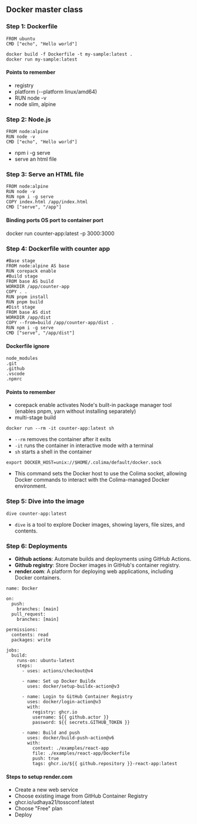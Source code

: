 ## Docker master class

### Step 1: Dockerfile

```
FROM ubuntu
CMD ["echo", "Hello world"]
```

```
docker build -f Dockerfile -t my-sample:latest .
docker run my-sample:latest
```

#### Points to remember

- registry
- platform (--platform linux/amd64)
- RUN node -v
- node slim, alpine

### Step 2: Node.js

```
FROM node:alpine
RUN node -v
CMD ["echo", "Hello world"]
```

- npm i -g serve
- serve an html file

### Step 3: Serve an HTML file

```
FROM node:alpine
RUN node -v
RUN npm i -g serve
COPY index.html /app/index.html
CMD ["serve", "/app"]
```

#### Binding ports OS port to container port

docker run counter-app:latest -p 3000:3000

### Step 4: Dockerfile with counter app

```
#Base stage
FROM node:alpine AS base
RUN corepack enable
#Build stage
FROM base AS build
WORKDIR /app/counter-app
COPY . .
RUN pnpm install
RUN pnpm build
#Dist stage
FROM base AS dist
WORKDIR /app/dist
COPY --from=build /app/counter-app/dist .
RUN npm i -g serve
CMD ["serve", "/app/dist"]
```

#### Dockerfile ignore

```
node_modules
.git
.github
.vscode
.npmrc
```

#### Points to remember

- corepack enable activates Node's built-in package manager tool (enables pnpm, yarn without installing separately)
- multi-stage build

```
docker run --rm -it counter-app:latest sh
```

- `--rm` removes the container after it exits
- `-it` runs the container in interactive mode with a terminal
- `sh` starts a shell in the container

```
export DOCKER_HOST=unix://$HOME/.colima/default/docker.sock
```

- This command sets the Docker host to use the Colima socket, allowing Docker commands to interact with the Colima-managed Docker environment.

### Step 5: Dive into the image

```
dive counter-app:latest
```

- `dive` is a tool to explore Docker images, showing layers, file sizes, and contents.

### Step 6: Deployments

- **Github actions**: Automate builds and deployments using GitHub Actions.
- **Github registry**: Store Docker images in GitHub's container registry.
- **render.com**: A platform for deploying web applications, including Docker containers.

```
name: Docker

on:
  push:
    branches: [main]
  pull_request:
    branches: [main]

permissions:
  contents: read
  packages: write

jobs:
  build:
    runs-on: ubuntu-latest
    steps:
      - uses: actions/checkout@v4

      - name: Set up Docker Buildx
        uses: docker/setup-buildx-action@v3

      - name: Login to GitHub Container Registry
        uses: docker/login-action@v3
        with:
          registry: ghcr.io
          username: ${{ github.actor }}
          password: ${{ secrets.GITHUB_TOKEN }}

      - name: Build and push
        uses: docker/build-push-action@v6
        with:
          context: ./examples/react-app
          file: ./examples/react-app/Dockerfile
          push: true
          tags: ghcr.io/${{ github.repository }}-react-app:latest
```

#### Steps to setup render.com

- Create a new web service
- Choose existing image from GitHub Container Registry
- ghcr.io/udhaya21/tossconf:latest
- Choose "Free" plan
- Deploy

